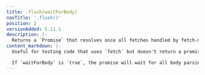 ```yaml
---
title: .flush(waitForBody)
navTitle: '.flush()'
position: 2
versionAdded: 5.11.1
description: |-
  Returns a `Promise` that resolves once all fetches handled by fetch-mock have resolved
content_markdown: |-
  Useful for testing code that uses `fetch` but doesn't return a promise.

  If `waitForBody` is `true`, the promise will wait for all body parsing methods (`res.json()`, `res.text()`, etc.) to resolve too.
---
```

